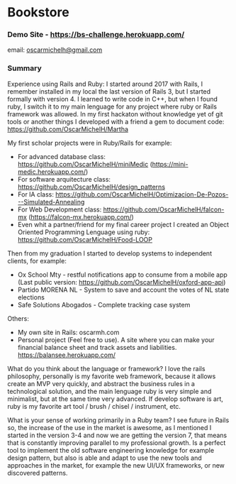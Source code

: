 # Bookstore
### Demo Site - https://bs-challenge.herokuapp.com/
email: oscarmichelh@gmail.com

### Summary
Experience using Rails and Ruby:
I started around 2017 with Rails, I remember installed in my local the last version of Rails 3, but I started formally with version 4. I learned to write code in C++, but when I found ruby, I switch it to my main lenguage for any project where ruby or Rails framework was allowed.
In my first hackaton without knowledge yet of git tools or another things I developed with a friend a gem to document code:
https://github.com/OscarMichelH/Martha

My first scholar projects were in Ruby/Rails for example:
- For advanced database class: https://github.com/OscarMichelH/miniMedic (https://mini-medic.herokuapp.com/)
- For software arquitecture class: https://github.com/OscarMichelH/design_patterns
- For IA class: https://github.com/OscarMichelH/Optimizacion-De-Pozos---Simulated-Annealing
- For Web Development class: https://github.com/OscarMichelH/falcon-mx (https://falcon-mx.herokuapp.com/)
- Even whit a partner/friend for my final career project I created an Object Oriented Programming Lenguage using ruby: https://github.com/OscarMichelH/Food-LOOP

Then from my graduation I started to develop systems to independent clients, for example:
- Ox School Mty - restful notifications app to consume from a mobile app (Last public version: https://github.com/OscarMichelH/oxford-app-api)
- Partido MORENA NL - System to save and account the votes of NL state elections
- Safe Solutions Abogados - Complete tracking case system

Others:
- My own site in Rails: oscarmh.com
- Personal project (Feel free to use). A site where you can make your financial balance sheet and track assets and liabilities. https://balansee.herokuapp.com/

What do you think about the language or framework?
I love the rails philosophy, personally is my favorite web framework, because it allows create an MVP very quickly, and abstract the business rules in a technological solution, and the main lenguage ruby is very simple and minimalist, but at the same time very advanced. If develop software is art, ruby is my favorite art tool / brush / chisel / instrument, etc.

What is your sense of working primarily in a Ruby team?
I see future in Rails so, the increase of the use in the market is awesome, as I mentioned I started in the version 3-4 and now we are getting the version 7, that means that is constantly improving parallel to my professional growth. Is a perfect tool to implement the old software engineering knowledge for example design pattern, but also is able and adapt to use the new tools and approaches in the market, for example the new UI/UX frameworks, or new discovered patterns.
